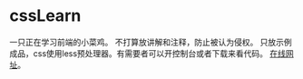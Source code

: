 # cssLearn
一只正在学习前端的小菜鸡。
不打算放讲解和注释，防止被认为侵权。
只放示例成品，css使用less预处理器。有需要者可以开控制台或者下载来看代码。
[在线网址](http://voderl.cn/web "Markdown")。
